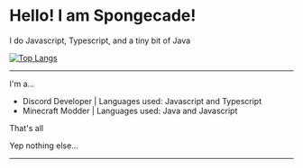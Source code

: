 # Hello! I am Spongecade!
I do Javascript, Typescript, and a tiny bit of Java

[![Top Langs](github-readme-stats-mtp4ojmrp-spongecade.vercel.app/api/top-langs/?username=spongecade&exclude_repo=github-readme-stats,Dabble,1.17FORGE&layout=compact&theme=codeSTACKr)](https://github.com/spongecade/github-readme-stats)

---

I'm a...
- Discord Developer | Languages used: Javascript and Typescript
- Minecraft Modder | Languages used: Java and Javascript

That's all

<!---img src="https://user-images.githubusercontent.com/82066539/167263743-d3b646df-b221-456c-a329-26a5d15d8250.png" width="600" height="256.8"-->

Yep nothing else...

---
